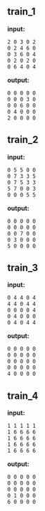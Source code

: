 
## train_1

**input:**
```
2 0 3 0 2
0 2 4 6 0
0 3 6 0 4
0 2 0 2 0
0 6 4 0 4
```


**output:**
```
0 0 0 0 0
0 0 0 3 0
0 0 6 0 0
0 4 0 0 0
2 0 0 0 0
```


## train_2

**input:**
```
0 5 5 0 0
0 7 3 3 5
0 7 5 3 3
5 7 0 0 3
0 0 0 5 5
```


**output:**
```
0 0 0 0 0
0 0 0 0 0
0 0 7 0 0
0 3 0 0 0
5 0 0 0 0
```


## train_3

**input:**
```
0 4 4 0 4
4 4 0 4 4
0 0 0 0 4
0 4 0 0 0
0 4 0 4 4
```


**output:**
```
0 0 0 0 0
0 0 0 0 0
0 0 0 0 0
0 0 0 0 0
4 0 0 0 0
```


## train_4

**input:**
```
1 1 1 1 1
1 6 6 6 6
1 6 6 6 6
1 6 6 6 6
1 6 6 6 6
```


**output:**
```
0 0 0 0 0
0 0 0 0 0
0 0 0 0 0
0 1 0 0 0
6 0 0 0 0
```

